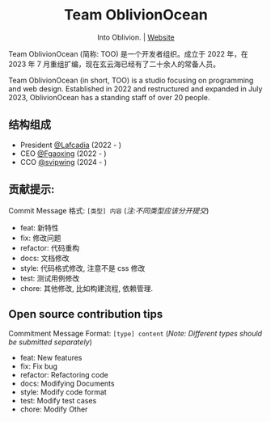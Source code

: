 <h1 align="center">Team OblivionOcean</h1>
<p align="center">
Into Oblivion. | <a href="https://www.oblivionocean.top/">Website</a>
</p>

Team OblivionOcean (简称: TOO) 是一个开发者组织。成立于 2022 年，在 2023 年 7 月重组扩编，现在玄云海已经有了二十余人的常备人员。

Team OblivionOcean (in short, TOO) is a studio focusing on programming and web design. Established in 2022 and restructured and expanded in July 2023, OblivionOcean has a standing staff of over 20 people.

## 结构组成
- President [@Lafcadia](https://github.com/Lafcadia) (2022 - )
- CEO [@Fgaoxing](https://github.com/Fgaoxing) (2022 - )
- CCO [@svipwing](https://github.com/svipwing) (2024 - )

## 贡献提示:
Commit Message 格式: `[类型] 内容` (*注:不同类型应该分开提交*)
- feat: 新特性
- fix: 修改问题
- refactor: 代码重构
- docs: 文档修改
- style: 代码格式修改, 注意不是 css 修改
- test: 测试用例修改
- chore: 其他修改, 比如构建流程, 依赖管理.

## Open source contribution tips
Commitment Message Format: `[type] content` (*Note: Different types should be submitted separately*)
- feat: New features
- fix: Fix bug
- refactor: Refactoring code
- docs: Modifying Documents
- style: Modify code format
- test: Modify test cases
- chore: Modify Other
